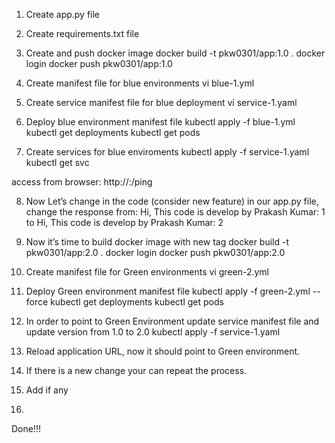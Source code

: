 1. Create app.py file
2. Create requirements.txt file
3. Create and push docker image 
docker build -t pkw0301/app:1.0 .
docker login
docker push pkw0301/app:1.0

4. Create manifest file for blue environments
vi blue-1.yml
5. Create service manifest file for blue deployment
vi service-1.yaml

6. Deploy blue environment manifest file
kubectl apply -f blue-1.yml
kubectl get deployments
kubectl get pods

7. Create services for blue enviroments
kubectl apply -f service-1.yaml
kubectl get svc

access from browser: http://<K8s Master IP>:<NodePort Port>/ping


8. Now Let’s change in the code (consider new feature)
in our app.py file, change the response from: Hi, This code is develop by Prakash Kumar: 1
to Hi, This code is develop by Prakash Kumar: 2

9. Now it’s time to build docker image with new tag
docker build -t pkw0301/app:2.0 .
docker login
docker push pkw0301/app:2.0

10. Create manifest file for Green environments
vi green-2.yml

11. Deploy Green environment manifest file
kubectl apply -f green-2.yml --force
kubectl get deployments
kubectl get pods



12. In order to point to Green Environment update service manifest file and update version from 1.0 to 2.0
kubectl apply -f service-1.yaml

13. Reload application URL, now it should point to Green environment.
14. If there is a new change your can repeat the process.
15. Add if any
16.
Done!!!
